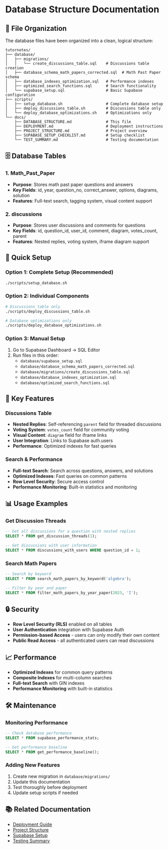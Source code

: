 # Database Structure Documentation

## 📁 File Organization

The database files have been organized into a clean, logical structure:

```
tutornotes/
├── database/
│   ├── migrations/
│   │   └── create_discussions_table.sql    # Discussions table creation
│   ├── database_schema_math_papers_corrected.sql  # Math Past Paper schema
│   ├── database_indexes_optimization.sql   # Performance indexes
│   ├── optimized_search_functions.sql      # Search functionality
│   └── supabase_setup.sql                  # Basic Supabase configuration
├── scripts/
│   ├── setup_database.sh                   # Complete database setup
│   ├── deploy_discussions_table.sh         # Discussions table only
│   └── deploy_database_optimizations.sh    # Optimizations only
└── docs/
    ├── DATABASE_STRUCTURE.md               # This file
    ├── DEPLOYMENT.md                       # Deployment instructions
    ├── PROJECT_STRUCTURE.md                # Project overview
    ├── SUPABASE_SETUP_CHECKLIST.md         # Setup checklist
    └── TEST_SUMMARY.md                     # Testing documentation
```

## 🗄️ Database Tables

### 1. Math_Past_Paper
- **Purpose**: Stores math past paper questions and answers
- **Key Fields**: id, year, question_no, correct_answer, options, diagrams, solution
- **Features**: Full-text search, tagging system, visual content support

### 2. discussions
- **Purpose**: Stores user discussions and comments for questions
- **Key Fields**: id, question_id, user_id, comment, diagram, votes_count, parent
- **Features**: Nested replies, voting system, iframe diagram support

## 🚀 Quick Setup

### Option 1: Complete Setup (Recommended)
```bash
./scripts/setup_database.sh
```

### Option 2: Individual Components
```bash
# Discussions table only
./scripts/deploy_discussions_table.sh

# Database optimizations only
./scripts/deploy_database_optimizations.sh
```

### Option 3: Manual Setup
1. Go to Supabase Dashboard → SQL Editor
2. Run files in this order:
   - `database/supabase_setup.sql`
   - `database/database_schema_math_papers_corrected.sql`
   - `database/migrations/create_discussions_table.sql`
   - `database/database_indexes_optimization.sql`
   - `database/optimized_search_functions.sql`

## 🔧 Key Features

### Discussions Table
- **Nested Replies**: Self-referencing `parent` field for threaded discussions
- **Voting System**: `votes_count` field for community voting
- **Visual Content**: `diagram` field for iframe links
- **User Integration**: Links to Supabase auth.users
- **Performance**: Optimized indexes for fast queries

### Search & Performance
- **Full-text Search**: Search across questions, answers, and solutions
- **Optimized Indexes**: Fast queries on common patterns
- **Row Level Security**: Secure access control
- **Performance Monitoring**: Built-in statistics and monitoring

## 📊 Usage Examples

### Get Discussion Threads
```sql
-- Get all discussions for a question with nested replies
SELECT * FROM get_discussion_threads(1);

-- Get discussions with user information
SELECT * FROM discussions_with_users WHERE question_id = 1;
```

### Search Math Papers
```sql
-- Search by keyword
SELECT * FROM search_math_papers_by_keyword('algebra');

-- Filter by year and paper
SELECT * FROM filter_math_papers_by_year_paper(2023, 'I');
```

## 🔒 Security

- **Row Level Security (RLS)** enabled on all tables
- **User Authentication** integration with Supabase Auth
- **Permission-based Access** - users can only modify their own content
- **Public Read Access** - all authenticated users can read discussions

## 📈 Performance

- **Optimized Indexes** for common query patterns
- **Composite Indexes** for multi-column searches
- **Full-text Search** with GIN indexes
- **Performance Monitoring** with built-in statistics

## 🛠️ Maintenance

### Monitoring Performance
```sql
-- Check database performance
SELECT * FROM supabase_performance_stats;

-- Get performance baseline
SELECT * FROM get_performance_baseline();
```

### Adding New Features
1. Create new migration in `database/migrations/`
2. Update this documentation
3. Test thoroughly before deployment
4. Update setup scripts if needed

## 📚 Related Documentation

- [Deployment Guide](DEPLOYMENT.md)
- [Project Structure](PROJECT_STRUCTURE.md)
- [Supabase Setup](SUPABASE_SETUP_CHECKLIST.md)
- [Testing Summary](TEST_SUMMARY.md)
